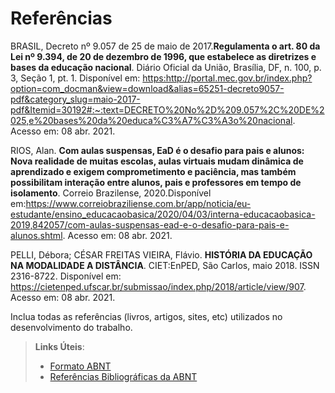 # Referências

BRASIL, Decreto nº 9.057 de 25 de maio de 2017.**Regulamenta o art. 80 da Lei nº 9.394, de 20 de dezembro de 1996, que estabelece as diretrizes e bases da educação nacional**. Diário Oficial da União, Brasília, DF, n. 100, p. 3, Seção 1, pt. 1. Disponível em: <https:http://portal.mec.gov.br/index.php?option=com_docman&view=download&alias=65251-decreto9057-pdf&category_slug=maio-2017-pdf&Itemid=30192#:~:text=DECRETO%20No%2D%209.057%2C%20DE%2025,e%20bases%20da%20educa%C3%A7%C3%A3o%20nacional>. Acesso em: 08 abr. 2021.

RIOS, Alan. **Com aulas suspensas, EaD é o desafio para pais e alunos: Nova realidade de muitas escolas, aulas virtuais mudam dinâmica de aprendizado e exigem comprometimento e paciência, mas também possibilitam interação entre alunos, pais e professores em tempo de isolamento**. Correio Brazilense, 2020.Disponível em:<https://www.correiobraziliense.com.br/app/noticia/eu-estudante/ensino_educacaobasica/2020/04/03/interna-educacaobasica-2019,842057/com-aulas-suspensas-ead-e-o-desafio-para-pais-e-alunos.shtml>. Acesso em: 08 abr. 2021.

PELLI, Débora; CÉSAR FREITAS VIEIRA, Flávio. **HISTÓRIA DA EDUCAÇÃO NA MODALIDADE A DISTÂNCIA**. CIET:EnPED, São Carlos, maio 2018. ISSN 2316-8722. Disponível em: <https://cietenped.ufscar.br/submissao/index.php/2018/article/view/907>. Acesso em: 08 abr. 2021.

Inclua todas as referências (livros, artigos, sites, etc) utilizados no desenvolvimento do trabalho.

> **Links Úteis**:
> - [Formato ABNT](https://www.normastecnicas.com/abnt/trabalhos-academicos/referencias/)
> - [Referências Bibliográficas da ABNT](https://comunidade.rockcontent.com/referencia-bibliografica-abnt/)
